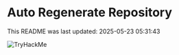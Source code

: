 # Auto Regenerate Repository

This README was last updated: 2025-05-23 05:31:43

 ![TryHackMe](https://tryhackme.com/badge/533634)